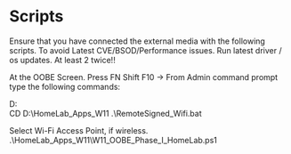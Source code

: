 # Scripts

Ensure that you have connected the external media with the following scripts.
To avoid Latest CVE/BSOD/Performance issues. Run latest driver / os updates. At least 2 twice!!

At the OOBE Screen. Press FN Shift F10 → From Admin command prompt type the following commands:

D:\
CD D:\HomeLab_Apps_W11
.\RemoteSigned_Wifi.bat

Select Wi-Fi Access Point, if wireless.
.\HomeLab_Apps_W11\W11_OOBE_Phase_I_HomeLab.ps1
